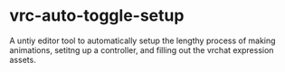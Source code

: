 # vrc-auto-toggle-setup
A untiy editor tool to automatically setup the lengthy process of making animations, setitng up a controller, and filling out the vrchat expression assets.
